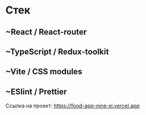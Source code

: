 # Стек
## ~React / React-router
## ~TypeScript / Redux-toolkit
## ~Vite / CSS modules
## ~ESlint / Prettier
Ссылка на проект: https://food-app-nine-xi.vercel.app
